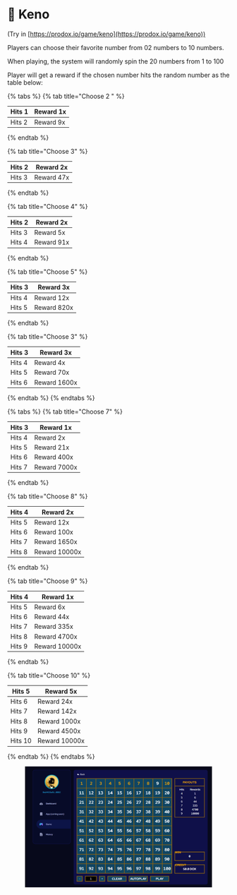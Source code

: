 # 🎲 Keno

(Try in [https://prodox.io/game/keno](https://prodox.io/game/keno))

Players can choose their favorite number from 02 numbers to 10 numbers.

When playing, the system will randomly spin the 20 numbers from 1 to 100

Player will get a reward if the chosen number hits the random number as the table below:



{% tabs %}
{% tab title="Choose 2 " %}


| Hits 1   | Reward 1x |
| -------- | --------- |
| Hits 2   | Reward 9x |
{% endtab %}

{% tab title="Choose 3" %}


| Hits 2 | Reward 2x  |
| ------ | ---------- |
| Hits 3 | Reward 47x |
{% endtab %}

{% tab title="Choose 4" %}


| Hits 2 | Reward 2x  |
| ------ | ---------- |
| Hits 3 | Reward 5x  |
| Hits 4 | Reward 91x |
{% endtab %}

{% tab title="Choose 5" %}


| Hits 3 | Reward 3x   |
| ------ | ----------- |
| Hits 4 | Reward 12x  |
| Hits 5 | Reward 820x |
{% endtab %}

{% tab title="Choose 3" %}


| Hits 3 | Reward 3x    |
| ------ | ------------ |
| Hits 4 | Reward 4x    |
| Hits 5 | Reward 70x   |
| Hits 6 | Reward 1600x |
{% endtab %}
{% endtabs %}

{% tabs %}
{% tab title="Choose 7" %}


| Hits 3 | Reward 1x    |
| ------ | ------------ |
| Hits 4 | Reward 2x    |
| Hits 5 | Reward 21x   |
| Hits 6 | Reward 400x  |
| Hits 7 | Reward 7000x |
{% endtab %}

{% tab title="Choose 8" %}


| Hits 4 | Reward 2x     |
| ------ | ------------- |
| Hits 5 | Reward 12x    |
| Hits 6 | Reward 100x   |
| Hits 7 | Reward 1650x  |
| Hits 8 | Reward 10000x |
{% endtab %}

{% tab title="Choose 9" %}


| Hits 4 | Reward 1x     |
| ------ | ------------- |
| Hits 5 | Reward 6x     |
| Hits 6 | Reward 44x    |
| Hits 7 | Reward 335x   |
| Hits 8 | Reward 4700x  |
| Hits 9 | Reward 10000x |
{% endtab %}

{% tab title="Choose 10" %}


| Hits 5  | Reward 5x     |
| ------- | ------------- |
| Hits 6  | Reward 24x    |
| Hits 7  | Reward 142x   |
| Hits 8  | Reward 1000x  |
| Hits 9  | Reward 4500x  |
| Hits 10 | Reward 10000x |
{% endtab %}
{% endtabs %}

<figure><img src="../../../.gitbook/assets/image (2).png" alt=""><figcaption></figcaption></figure>
